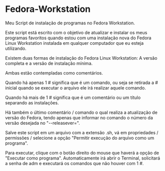 # Fedora-Workstation
Meu Script de instalação de programas no Fedora Workstation.

Este script está escrito com o objetivo de atualizar e instalar os meus programas favoritos quando estou com uma instalação nova do Fedora Linux Workstation instalada em qualquer computador que eu esteja utilizando.

Existem duas formas de instalação do Fedora Linux Workstation: A versão completa e a versão de instalação mínima.

Ambas estão contempladas como comentários.

Quando há apenas 1 # significa que é um comando, ou seja se retirada a # inicial quando se executar o arquivo ele irá realizar aquele comando.

Quando há mais de 1 # significa que é um comentário ou um título separando as instalações.

Há também o último comentário / comando o qual realiza a atualização de versão do Fedora, tendo apenas que informar no comando o número da versão desejada no "--releasever=".

Salve este script em um arquivo com a extensão .sh, vá em propriedades / permissões / selecione a opção "Permitir execução do arquivo como um programa".

Para executar, clique com o botão direito do mouse que haverá a opção de "Executar como programa". Automaticamente irá abrir o Terminal, solicitará a senha de adm e executará os comandos que não houver com 1 #.
